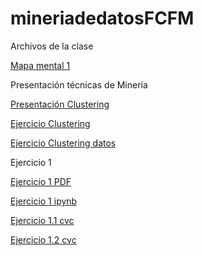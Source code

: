 # mineriadedatosFCFM
Archivos de la clase

[Mapa mental 1](https://github.com/HelenaCarrillo/mineriadedatosFCFM/blob/master/MapaMental_1_1725370.pdf)


Presentación técnicas de Minería

[Presentación Clustering](https://github.com/patyarvizu/Mineria-de-datos/blob/master/Presentacion_Clustering_002_(Con_Ejercicio).pdf)

 [Ejercicio Clustering](https://github.com/patyarvizu/Mineria-de-datos/blob/master/EjercicioClustering.ipynb)

 [Ejercicio Clustering datos](https://github.com/patyarvizu/Mineria-de-datos/blob/master/cars.csv)



Ejercicio 1

 [Ejercicio 1 PDF](https://github.com/gnoelopez/MineriaDeDatos/blob/master/Ejercicios1_1_002.pdf)

 [Ejercicio 1 ipynb](https://github.com/gnoelopez/MineriaDeDatos/blob/master/Ejercicios1_1_002.ipynb)

 [Ejercicio 1.1 cvc](https://github.com/gnoelopez/MineriaDeDatos/blob/master/Ejercicio_1.1.csv)

 [Ejercicio 1.2 cvc](https://github.com/gnoelopez/MineriaDeDatos/blob/master/Ejercicio_1.2.csv)

